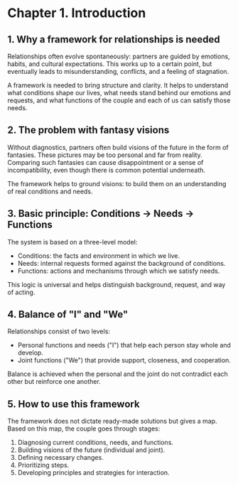 # Chapter 1. Introduction

## 1. Why a framework for relationships is needed

Relationships often evolve spontaneously: partners are guided by emotions, habits, and cultural expectations. This works up to a certain point, but eventually leads to misunderstanding, conflicts, and a feeling of stagnation.

A framework is needed to bring structure and clarity. It helps to understand what conditions shape our lives, what needs stand behind our emotions and requests, and what functions of the couple and each of us can satisfy those needs.

## 2. The problem with fantasy visions

Without diagnostics, partners often build visions of the future in the form of fantasies. These pictures may be too personal and far from reality. Comparing such fantasies can cause disappointment or a sense of incompatibility, even though there is common potential underneath.

The framework helps to ground visions: to build them on an understanding of real conditions and needs.

## 3. Basic principle: Conditions → Needs → Functions

The system is based on a three-level model:

- Conditions: the facts and environment in which we live.
- Needs: internal requests formed against the background of conditions.
- Functions: actions and mechanisms through which we satisfy needs.

This logic is universal and helps distinguish background, request, and way of acting.

## 4. Balance of "I" and "We"

Relationships consist of two levels:

- Personal functions and needs ("I") that help each person stay whole and develop.
- Joint functions ("We") that provide support, closeness, and cooperation.

Balance is achieved when the personal and the joint do not contradict each other but reinforce one another.

## 5. How to use this framework

The framework does not dictate ready-made solutions but gives a map. Based on this map, the couple goes through stages:

1. Diagnosing current conditions, needs, and functions.
2. Building visions of the future (individual and joint).
3. Defining necessary changes.
4. Prioritizing steps.
5. Developing principles and strategies for interaction.
